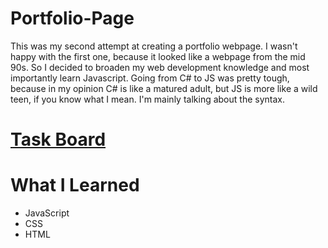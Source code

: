 # Portfolio-Page
  This was my second attempt at creating a portfolio webpage. I wasn't happy with the first one, because it looked like a webpage from the mid 90s.
  So I decided to broaden my web development knowledge and most importantly learn Javascript. Going from C# to JS was pretty tough, because in my opinion C# is like a matured adult, but JS is more like a wild teen, if you know what I mean. I'm mainly talking about the syntax.
# <a href="https://trello.com/b/ps1zekLG/webpage-v2" target="_blank">Task Board</a>
# What I Learned
  <ul>
    <li>JavaScript</li>
    <li>CSS</li>
    <li>HTML</li>
  </ul>
